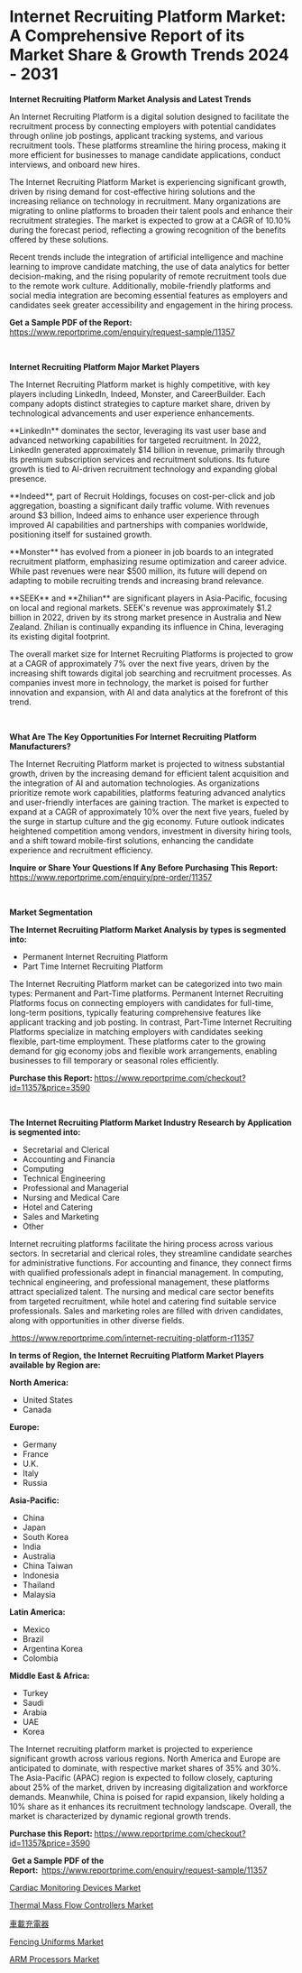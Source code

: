<p><h1>Internet Recruiting Platform Market: A Comprehensive Report of its Market Share & Growth Trends 2024 - 2031</h1></p><p><strong>Internet Recruiting Platform Market Analysis and Latest Trends</strong></p>
<p><p>An Internet Recruiting Platform is a digital solution designed to facilitate the recruitment process by connecting employers with potential candidates through online job postings, applicant tracking systems, and various recruitment tools. These platforms streamline the hiring process, making it more efficient for businesses to manage candidate applications, conduct interviews, and onboard new hires.</p><p>The Internet Recruiting Platform Market is experiencing significant growth, driven by rising demand for cost-effective hiring solutions and the increasing reliance on technology in recruitment. Many organizations are migrating to online platforms to broaden their talent pools and enhance their recruitment strategies. The market is expected to grow at a CAGR of 10.10% during the forecast period, reflecting a growing recognition of the benefits offered by these solutions.</p><p>Recent trends include the integration of artificial intelligence and machine learning to improve candidate matching, the use of data analytics for better decision-making, and the rising popularity of remote recruitment tools due to the remote work culture. Additionally, mobile-friendly platforms and social media integration are becoming essential features as employers and candidates seek greater accessibility and engagement in the hiring process.</p></p>
<p><strong>Get a Sample PDF of the Report:&nbsp;</strong> <a href="https://www.reportprime.com/enquiry/request-sample/11357">https://www.reportprime.com/enquiry/request-sample/11357</a></p>
<p>&nbsp;</p>
<p><strong>Internet Recruiting Platform Major Market Players</strong></p>
<p><p>The Internet Recruiting Platform market is highly competitive, with key players including LinkedIn, Indeed, Monster, and CareerBuilder. Each company adopts distinct strategies to capture market share, driven by technological advancements and user experience enhancements.</p><p>**LinkedIn** dominates the sector, leveraging its vast user base and advanced networking capabilities for targeted recruitment. In 2022, LinkedIn generated approximately $14 billion in revenue, primarily through its premium subscription services and recruitment solutions. Its future growth is tied to AI-driven recruitment technology and expanding global presence.</p><p>**Indeed**, part of Recruit Holdings, focuses on cost-per-click and job aggregation, boasting a significant daily traffic volume. With revenues around $3 billion, Indeed aims to enhance user experience through improved AI capabilities and partnerships with companies worldwide, positioning itself for sustained growth.</p><p>**Monster** has evolved from a pioneer in job boards to an integrated recruitment platform, emphasizing resume optimization and career advice. While past revenues were near $500 million, its future will depend on adapting to mobile recruiting trends and increasing brand relevance.</p><p>**SEEK** and **Zhilian** are significant players in Asia-Pacific, focusing on local and regional markets. SEEK's revenue was approximately $1.2 billion in 2022, driven by its strong market presence in Australia and New Zealand. Zhilian is continually expanding its influence in China, leveraging its existing digital footprint.</p><p>The overall market size for Internet Recruiting Platforms is projected to grow at a CAGR of approximately 7% over the next five years, driven by the increasing shift towards digital job searching and recruitment processes. As companies invest more in technology, the market is poised for further innovation and expansion, with AI and data analytics at the forefront of this trend.</p></p>
<p>&nbsp;</p>
<p><strong>What Are The Key Opportunities For Internet Recruiting Platform Manufacturers?</strong></p>
<p><p>The Internet Recruiting Platform market is projected to witness substantial growth, driven by the increasing demand for efficient talent acquisition and the integration of AI and automation technologies. As organizations prioritize remote work capabilities, platforms featuring advanced analytics and user-friendly interfaces are gaining traction. The market is expected to expand at a CAGR of approximately 10% over the next five years, fueled by the surge in startup culture and the gig economy. Future outlook indicates heightened competition among vendors, investment in diversity hiring tools, and a shift toward mobile-first solutions, enhancing the candidate experience and recruitment efficiency.</p></p>
<p><strong>Inquire or Share Your Questions If Any Before Purchasing This Report:</strong> <a href="https://www.reportprime.com/enquiry/pre-order/11357">https://www.reportprime.com/enquiry/pre-order/11357</a></p>
<p>&nbsp;</p>
<p><strong>Market Segmentation</strong></p>
<p><strong>The Internet Recruiting Platform Market Analysis by types is segmented into:</strong></p>
<p><ul><li>Permanent Internet Recruiting Platform</li><li>Part Time Internet Recruiting Platform</li></ul></p>
<p><p>The Internet Recruiting Platform market can be categorized into two main types: Permanent and Part-Time platforms. Permanent Internet Recruiting Platforms focus on connecting employers with candidates for full-time, long-term positions, typically featuring comprehensive features like applicant tracking and job posting. In contrast, Part-Time Internet Recruiting Platforms specialize in matching employers with candidates seeking flexible, part-time employment. These platforms cater to the growing demand for gig economy jobs and flexible work arrangements, enabling businesses to fill temporary or seasonal roles efficiently.</p></p>
<p><strong>Purchase this Report:&nbsp;</strong><a href="https://www.reportprime.com/checkout?id=11357&price=3590">https://www.reportprime.com/checkout?id=11357&price=3590</a></p>
<p>&nbsp;</p>
<p><strong>The Internet Recruiting Platform Market Industry Research by Application is segmented into:</strong></p>
<p><ul><li>Secretarial and Clerical</li><li>Accounting and Financia</li><li>Computing</li><li>Technical Engineering</li><li>Professional and Managerial</li><li>Nursing and Medical Care</li><li>Hotel and Catering</li><li>Sales and Marketing</li><li>Other</li></ul></p>
<p><p>Internet recruiting platforms facilitate the hiring process across various sectors. In secretarial and clerical roles, they streamline candidate searches for administrative functions. For accounting and finance, they connect firms with qualified professionals adept in financial management. In computing, technical engineering, and professional management, these platforms attract specialized talent. The nursing and medical care sector benefits from targeted recruitment, while hotel and catering find suitable service professionals. Sales and marketing roles are filled with driven candidates, along with opportunities in other diverse fields.</p></p>
<p><a href="https://www.reportprime.com/internet-recruiting-platform-r11357">&nbsp;https://www.reportprime.com/internet-recruiting-platform-r11357</a></p>
<p><strong>In terms of Region, the Internet Recruiting Platform Market Players available by Region are:</strong></p>
<p>
    <p> <strong> North America: </strong>
        <ul>
            <li>United States</li>
            <li>Canada</li>
        </ul>
        </p> 
    <p> <strong> Europe: </strong>
        <ul>
            <li>Germany</li>
            <li>France</li>
            <li>U.K.</li>
            <li>Italy</li>
            <li>Russia</li>
        </ul>
        </p> 
    <p> <strong> Asia-Pacific: </strong>
        <ul>
            <li>China</li>
            <li>Japan</li>
            <li>South Korea</li>
            <li>India</li>
            <li>Australia</li>
            <li>China Taiwan</li>
            <li>Indonesia</li>
            <li>Thailand</li>
            <li>Malaysia</li>
        </ul>
        </p> 
    <p> <strong> Latin America: </strong>
        <ul>
            <li>Mexico</li>
            <li>Brazil</li>
            <li>Argentina Korea</li>
            <li>Colombia</li>
        </ul>
        </p> 
    <p> <strong> Middle East & Africa: </strong>
        <ul>
            <li>Turkey</li>
            <li>Saudi</li>
            <li>Arabia</li>
            <li>UAE</li>
            <li>Korea</li>
        </ul>
    </p>
    </p>
<p><p>The Internet recruiting platform market is projected to experience significant growth across various regions. North America and Europe are anticipated to dominate, with respective market shares of 35% and 30%. The Asia-Pacific (APAC) region is expected to follow closely, capturing about 25% of the market, driven by increasing digitalization and workforce demands. Meanwhile, China is poised for rapid expansion, likely holding a 10% share as it enhances its recruitment technology landscape. Overall, the market is characterized by dynamic regional growth trends.</p></p>
<p><strong>Purchase this Report: </strong><a href="https://www.reportprime.com/checkout?id=11357&price=3590">https://www.reportprime.com/checkout?id=11357&price=3590</a></p>
<p>&nbsp;<strong>Get a Sample PDF of the Report:&nbsp;&nbsp;</strong><a href="https://www.reportprime.com/enquiry/request-sample/11357">https://www.reportprime.com/enquiry/request-sample/11357</a></p>
<p><strong></strong></p>
<p><p><a href="https://www.linkedin.com/pulse/global-cardiac-monitoring-devices-market-size-share-analysis-w6zee?trackingId=uoBL292NQwC7MtQX9s%2BPBA%3D%3D">Cardiac Monitoring Devices Market</a></p><p><a href="https://www.linkedin.com/pulse/global-thermal-mass-flow-controllers-market-focus-product-3auxe?trackingId=PLIW513dQH6XjjPCarBPgw%3D%3D">Thermal Mass Flow Controllers Market</a></p><p><a href="https://medium.com/@lillianamurazik2023/%E8%87%AA%E5%8B%95%E8%BB%8A%E3%82%AA%E3%83%B3%E3%83%9C%E3%83%BC%E3%83%89%E5%85%85%E9%9B%BB%E5%99%A8%E5%B8%82%E5%A0%B4%E3%81%AE%E3%82%B7%E3%82%A7%E3%82%A2%E3%81%A8%E6%96%B0%E3%81%97%E3%81%84%E3%83%88%E3%83%AC%E3%83%B3%E3%83%89%E5%88%86%E6%9E%90-%E3%82%BF%E3%82%A4%E3%83%97-%E7%94%A8%E9%80%94-%E6%9C%80%E7%B5%82%E5%88%A9%E7%94%A8%E5%85%88%E5%88%A5-%E3%81%8A%E3%82%88%E3%81%B32024%E5%B9%B4%E3%81%8B%E3%82%892031%E5%B9%B4%E3%81%BE%E3%81%A7%E3%81%AE%E4%BA%88%E6%B8%AC-c3db4a6d0fcd">車載充電器</a></p><p><a href="https://medium.com/@anslrtman56756/in-the-fencing-uniforms-market-the-main-focus-is-on-keeping-costs-low-and-getting-the-most-out-f4bd9437c809">Fencing Uniforms Market</a></p><p><a href="https://medium.com/@lavernacole31/arm-processors-market-investigation-industry-evolution-and-forecast-till-2031-75be63e0683b">ARM Processors Market</a></p></p>